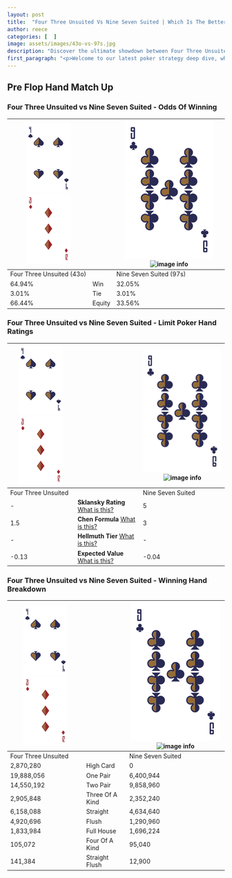 ```yaml
---
layout: post
title:  "Four Three Unsuited Vs Nine Seven Suited | Which Is The Better Hand In Poker? A Complete Guide"
author: reece
categories: [  ]
image: assets/images/43o-vs-97s.jpg
description: "Discover the ultimate showdown between Four Three Unsuited and Nine Seven Suited in poker! Uncover the odds, strategies, and scenarios where one hand triumphs over the other. Get ready to up your poker game with this thrilling analysis."
first_paragraph: "<p>Welcome to our latest poker strategy deep dive, where we're pitting two distinct hands against each other in a high-stakes showdown: Four Three Unsuited vs Nine Seven Suited.</p><p>In the dynamic world of poker, every decision counts, and knowing which hand holds the upper hand is key to your success at the table.</p><p>In this article, we'll dissect these two hands, explore the scenarios where one dominates the other, and equip you with the knowledge to make strategic choices that can tip the odds in your favor.</p><p>Get ready to unravel the intriguing dynamics of these poker hands and elevate your game to new heights.</p>"
---
```




[comment]: # (sp0)

## Pre Flop Hand Match Up

<div class="table hand-ratings" markdown="1"> 



### Four Three Unsuited vs Nine Seven Suited - Odds Of Winning


    
| ![image info](assets/images/hand1/4.png) ![image info](assets/images/hand1/3o.png) |  | ![image info](assets/images/hand2/9.png) ![image info](assets/images/hand2/7s.png) |
| -------- | -------- | -------- |
| Four Three Unsuited (43o) |  | Nine Seven Suited (97s) |
| 64.94% | Win | 32.05% |
| 3.01% | Tie | 3.01% |
| 66.44% | Equity | 33.56% |




[comment]: # (sp1)



### Four Three Unsuited vs Nine Seven Suited - Limit Poker Hand Ratings


    
| ![image info](assets/images/hand1/4.png) ![image info](assets/images/hand1/3o.png) |  | ![image info](assets/images/hand2/9.png) ![image info](assets/images/hand2/7s.png) |
| -------- | -------- | -------- |
| Four Three Unsuited |  | Nine Seven Suited |
| - | **Sklansky Rating** [What is this?](/sklansky-rating-explained) | 5 |
| 1.5 | **Chen Formula** [What is this?](/chen-formula-explained) | 3 |
| - | **Hellmuth Tier** [What is this?](/Hellmuth-tier-explained) | - |
| -0.13 | **Expected Value** [What is this?](/expected-value-explained) | -0.04 |




[comment]: # (sp2)



### Four Three Unsuited vs Nine Seven Suited - Winning Hand Breakdown


    
| ![image info](assets/images/hand1/4.png) ![image info](assets/images/hand1/3o.png) |  | ![image info](assets/images/hand2/9.png) ![image info](assets/images/hand2/7s.png) |
| -------- | -------- | -------- |
| Four Three Unsuited |  | Nine Seven Suited |
| 2,870,280 | High Card | 0 |
| 19,888,056 | One Pair | 6,400,944 |
| 14,550,192 | Two Pair | 9,858,960 |
| 2,905,848 | Three Of A Kind | 2,352,240 |
| 6,158,088 | Straight | 4,634,640 |
| 4,920,696 | Flush | 1,290,960 |
| 1,833,984 | Full House | 1,696,224 |
| 105,072 | Four Of A Kind | 95,040 |
| 141,384 | Straight Flush | 12,900 |




[comment]: # (sp3)



</div>

[comment]: # (sp4)



[comment]: # (sp5)


